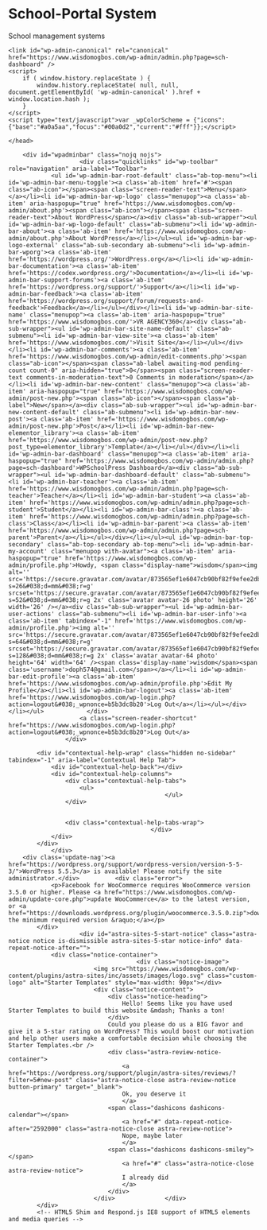 # School-Portal System
School management systems
<!DOCTYPE html>
<!--[if IE 8]>
<html xmlns="http://www.w3.org/1999/xhtml" class="ie8 wp-toolbar"
	lang="en-US"	>
<![endif]-->
<!--[if !(IE 8) ]><!-->
<html xmlns="http://www.w3.org/1999/xhtml" class="wp-toolbar"
	lang="en-US"	>
<!--<![endif]-->
<head>
<meta http-equiv="Content-Type" content="text/html; charset=UTF-8" />
	<title>WPSchoolPress &lsaquo; VR AGENCY360 &#8212; WordPress</title>
<script type="text/javascript">
addLoadEvent = function(func){if(typeof jQuery!="undefined")jQuery(document).ready(func);else if(typeof wpOnload!='function'){wpOnload=func;}else{var oldonload=wpOnload;wpOnload=function(){oldonload();func();}}};
var ajaxurl = '/wp-admin/admin-ajax.php',
	pagenow = 'wpschoolpress_page_sch-dashboard',
	typenow = '',
	adminpage = 'wpschoolpress_page_sch-dashboard',
	thousandsSeparator = ',',
	decimalPoint = '.',
	isRtl = 0;
</script>
<meta name="viewport" content="width=device-width,initial-scale=1.0">
<style class="astra-menu-appearance-style">
					#menu-appearance a[href^="edit.php?post_type=astra-"]:before,
					#menu-appearance a[href^="themes.php?page=astra-"]:before,
					#menu-appearance a[href^="edit.php?post_type=astra_"]:before,
					#menu-appearance a[href^="edit-tags.php?taxonomy=bsf_custom_fonts"]:before,
					#menu-appearance a[href^="themes.php?page=custom-typekit-fonts"]:before,
					#menu-appearance a[href^="edit.php?post_type=bsf-sidebar"]:before {
					    content: "\21B3";
					    margin-right: 0.5em;
					    opacity: 0.5;
					}
				</style><link rel='dns-prefetch' href='//s.w.org' />
<style>
img.wp-smiley,
img.emoji {
	display: inline !important;
	border: none !important;
	box-shadow: none !important;
	height: 1em !important;
	width: 1em !important;
	margin: 0 .07em !important;
	vertical-align: -0.1em !important;
	background: none !important;
	padding: 0 !important;
}
</style>
	<link rel='stylesheet' href='https://www.wisdomogbos.com/wp-admin/load-styles.php?c=0&amp;dir=ltr&amp;load%5Bchunk_0%5D=dashicons,admin-bar,common,forms,admin-menu,dashboard,list-tables,edit,revisions,media,themes,about,nav-menus,wp-pointer,widgets&amp;load%5Bchunk_1%5D=,site-icon,l10n,buttons,wp-auth-check&amp;ver=5.4.1' media='all' />
<!--[if lte IE 7]>
<link rel='stylesheet' id='ie-css'  href='https://www.wisdomogbos.com/wp-admin/css/ie.min.css?ver=5.4.1' media='all' />
<![endif]-->
<link rel='stylesheet' id='wpsp_wp_admin_font_awesome-css'  href='https://www.wisdomogbos.com/wp-content/plugins/wpschoolpress/css/font-awesome.min.css?ver=1.0.0' media='all' />
<link rel='stylesheet' id='wpsp_wp_admin_ionicons-css'  href='https://www.wisdomogbos.com/wp-content/plugins/wpschoolpress/css/ionicons.min.css?ver=1.0.0' media='all' />
<link rel='stylesheet' id='wpsp_wp_admin_wpsp-grid-css'  href='https://www.wisdomogbos.com/wp-content/plugins/wpschoolpress/css/wpsp-grid.css?ver=1.0.0' media='all' />
<link rel='stylesheet' id='wpsp_wp_admin_dataTablesresp-css'  href='https://www.wisdomogbos.com/wp-content/plugins/wpschoolpress/css/datepicker.min.css?ver=1.0.0' media='all' />
<link rel='stylesheet' id='wpsp_wp_admin_dataTablesbootresp2-css'  href='https://www.wisdomogbos.com/wp-content/plugins/wpschoolpress/plugins/datatables/responsive.bootstrap.min.css?ver=1.0.0' media='all' />
<link rel='stylesheet' id='wpsp_wp_admin_fullcalendar-css'  href='https://www.wisdomogbos.com/wp-content/plugins/wpschoolpress/plugins/fullcalendar/fullcalendar.min.css?ver=1.0.0' media='all' />
<link rel='stylesheet' id='wpsp_wp_admin_wpsp-icons-css'  href='https://www.wisdomogbos.com/wp-content/plugins/wpschoolpress/css/wpsp-icons.css?ver=1.0.0' media='all' />
<link rel='stylesheet' id='wpsp_wp_admin_wpsp-widget-css'  href='https://www.wisdomogbos.com/wp-content/plugins/wpschoolpress/css/wpsp-widget.css?ver=1.0.0' media='all' />
<link rel='stylesheet' id='wpsp_wp_admin_wpsp-style-css'  href='https://www.wisdomogbos.com/wp-content/plugins/wpschoolpress/css/wpsp-style.css?ver=1.0.0' media='all' />
<link rel='stylesheet' id='wpsp_wp_admin_wpsp-style-resposive-css'  href='https://www.wisdomogbos.com/wp-content/plugins/wpschoolpress/css/wpsp-resposive.css?ver=1.0.0' media='all' />
<link rel='stylesheet' id='wpsp_wp_admin_wpsp-style-select-css'  href='https://www.wisdomogbos.com/wp-content/plugins/wpschoolpress/css/bootstrap-select.min.css?ver=1.0.0' media='all' />
<link rel='stylesheet' id='wpsp_wp_admin_wpsp-style-multiselect-css'  href='https://www.wisdomogbos.com/wp-content/plugins/wpschoolpress/css/bootstrap-multiselect.css?ver=1.0.0' media='all' />
<link rel='stylesheet' id='elementor-icons-css'  href='https://www.wisdomogbos.com/wp-content/plugins/elementor/assets/lib/eicons/css/elementor-icons.min.css?ver=5.9.1' media='all' />
<link rel='stylesheet' id='elementor-common-css'  href='https://www.wisdomogbos.com/wp-content/plugins/elementor/assets/css/common.min.css?ver=3.0.11' media='all' />
<link rel='stylesheet' id='elementor-admin-css'  href='https://www.wisdomogbos.com/wp-content/plugins/elementor/assets/css/admin.min.css?ver=3.0.11' media='all' />
<link rel='stylesheet' id='thickbox-css'  href='https://www.wisdomogbos.com/wp-includes/js/thickbox/thickbox.css?ver=5.4.1' media='all' />
<link rel='stylesheet' id='elementskit-admin-global-css'  href='https://www.wisdomogbos.com/wp-content/plugins/elementskit-lite/libs/framework/assets/css/admin-global.css?ver=5.4.1' media='all' />
<link rel='stylesheet' id='astra-sites-install-theme-css'  href='https://www.wisdomogbos.com/wp-content/plugins/astra-sites/inc/assets/css/install-theme.css?ver=2.3.7' media='all' />
		<script>
			window._wpemojiSettings = {"baseUrl":"https:\/\/s.w.org\/images\/core\/emoji\/12.0.0-1\/72x72\/","ext":".png","svgUrl":"https:\/\/s.w.org\/images\/core\/emoji\/12.0.0-1\/svg\/","svgExt":".svg","source":{"concatemoji":"https:\/\/www.wisdomogbos.com\/wp-includes\/js\/wp-emoji-release.min.js?ver=5.4.1"}};
			/*! This file is auto-generated */
			!function(e,a,t){var r,n,o,i,p=a.createElement("canvas"),s=p.getContext&&p.getContext("2d");function c(e,t){var a=String.fromCharCode;s.clearRect(0,0,p.width,p.height),s.fillText(a.apply(this,e),0,0);var r=p.toDataURL();return s.clearRect(0,0,p.width,p.height),s.fillText(a.apply(this,t),0,0),r===p.toDataURL()}function l(e){if(!s||!s.fillText)return!1;switch(s.textBaseline="top",s.font="600 32px Arial",e){case"flag":return!c([127987,65039,8205,9895,65039],[127987,65039,8203,9895,65039])&&(!c([55356,56826,55356,56819],[55356,56826,8203,55356,56819])&&!c([55356,57332,56128,56423,56128,56418,56128,56421,56128,56430,56128,56423,56128,56447],[55356,57332,8203,56128,56423,8203,56128,56418,8203,56128,56421,8203,56128,56430,8203,56128,56423,8203,56128,56447]));case"emoji":return!c([55357,56424,55356,57342,8205,55358,56605,8205,55357,56424,55356,57340],[55357,56424,55356,57342,8203,55358,56605,8203,55357,56424,55356,57340])}return!1}function d(e){var t=a.createElement("script");t.src=e,t.defer=t.type="text/javascript",a.getElementsByTagName("head")[0].appendChild(t)}for(i=Array("flag","emoji"),t.supports={everything:!0,everythingExceptFlag:!0},o=0;o<i.length;o++)t.supports[i[o]]=l(i[o]),t.supports.everything=t.supports.everything&&t.supports[i[o]],"flag"!==i[o]&&(t.supports.everythingExceptFlag=t.supports.everythingExceptFlag&&t.supports[i[o]]);t.supports.everythingExceptFlag=t.supports.everythingExceptFlag&&!t.supports.flag,t.DOMReady=!1,t.readyCallback=function(){t.DOMReady=!0},t.supports.everything||(n=function(){t.readyCallback()},a.addEventListener?(a.addEventListener("DOMContentLoaded",n,!1),e.addEventListener("load",n,!1)):(e.attachEvent("onload",n),a.attachEvent("onreadystatechange",function(){"complete"===a.readyState&&t.readyCallback()})),(r=t.source||{}).concatemoji?d(r.concatemoji):r.wpemoji&&r.twemoji&&(d(r.twemoji),d(r.wpemoji)))}(window,document,window._wpemojiSettings);
		</script>
		<script type='text/javascript'>

		var elementskit = {
            resturl: 'https://www.wisdomogbos.com/wp-json/elementskit/v1/',
        }

		
</script><script>
var dimissibleNotice = {"action":"kkwc_dismissnotice","nonce":"b7b33377a2","confirmMessage":"This will dismiss the message permanently. Are you sure?"};
</script>

<script>
/* <![CDATA[ */
var userSettings = {"url":"\/","uid":"32","time":"1605320371","secure":"1"};/* ]]> */
</script>
<script src='https://www.wisdomogbos.com/wp-admin/load-scripts.php?c=0&amp;load%5Bchunk_0%5D=jquery-core,jquery-migrate,utils&amp;ver=5.4.1'></script>
<script src='https://www.wisdomogbos.com/wp-content/plugins/kliken-marketing-for-google/assets/admin-script.js?ver=5.4.1'></script>
	<link id="wp-admin-canonical" rel="canonical" href="https://www.wisdomogbos.com/wp-admin/admin.php?page=sch-dashboard" />
	<script>
		if ( window.history.replaceState ) {
			window.history.replaceState( null, null, document.getElementById( 'wp-admin-canonical' ).href + window.location.hash );
		}
	</script>
	<script type="text/javascript">var _wpColorScheme = {"icons":{"base":"#a0a5aa","focus":"#00a0d2","current":"#fff"}};</script>
<style media="print">#wpadminbar { display:none; }</style>
	</head>
<body class="wp-admin wp-core-ui no-js ast-separate-container ast-two-container ast-no-sidebar wpschoolpress_page_sch-dashboard auto-fold admin-bar branch-5-4 version-5-4-1 admin-color-fresh locale-en-us no-customize-support no-svg">
<script type="text/javascript">
	document.body.className = document.body.className.replace('no-js','js');
</script>


<div id="wpwrap">

<div id="adminmenumain" role="navigation" aria-label="Main menu">
<a href="#wpbody-content" class="screen-reader-shortcut">Skip to main content</a>
<a href="#wp-toolbar" class="screen-reader-shortcut">Skip to toolbar</a>
<div id="adminmenuback"></div>
<div id="adminmenuwrap">
<ul id="adminmenu">


	<li class="wp-first-item wp-not-current-submenu menu-top menu-top-first menu-icon-dashboard menu-top-first menu-top-last" id="menu-dashboard">
	<a href='index.php' class="wp-first-item wp-not-current-submenu menu-top menu-top-first menu-icon-dashboard menu-top-first menu-top-last" ><div class="wp-menu-arrow"><div></div></div><div class='wp-menu-image dashicons-before dashicons-dashboard'><br /></div><div class='wp-menu-name'>Dashboard</div></a></li>
	<li class="wp-not-current-submenu wp-menu-separator" aria-hidden="true"><div class="separator"></div></li>
	<li class="wp-has-submenu wp-not-current-submenu menu-top menu-icon-post open-if-no-js menu-top-first" id="menu-posts">
	<a href='edit.php' class="wp-has-submenu wp-not-current-submenu menu-top menu-icon-post open-if-no-js menu-top-first" aria-haspopup="true"><div class="wp-menu-arrow"><div></div></div><div class='wp-menu-image dashicons-before dashicons-admin-post'><br /></div><div class='wp-menu-name'>Posts</div></a>
	<ul class='wp-submenu wp-submenu-wrap'><li class='wp-submenu-head' aria-hidden='true'>Posts</li><li class="wp-first-item"><a href='edit.php' class="wp-first-item">All Posts</a></li><li><a href='post-new.php'>Add New</a></li></ul></li>
	<li class="wp-not-current-submenu menu-top menu-icon-comments" id="menu-comments">
	<a href='edit-comments.php' class="wp-not-current-submenu menu-top menu-icon-comments" ><div class="wp-menu-arrow"><div></div></div><div class='wp-menu-image dashicons-before dashicons-admin-comments'><br /></div><div class='wp-menu-name'>Comments <span class="awaiting-mod count-0"><span class="pending-count" aria-hidden="true">0</span><span class="comments-in-moderation-text screen-reader-text">0 Comments in moderation</span></span></div></a></li>
	<li class="wp-has-submenu wp-not-current-submenu menu-top menu-icon-elementor_library menu-top-last" id="menu-posts-elementor_library">
	<a href='edit.php?post_type=elementor_library&tabs_group=library' class="wp-has-submenu wp-not-current-submenu menu-top menu-icon-elementor_library menu-top-last" aria-haspopup="true"><div class="wp-menu-arrow"><div></div></div><div class='wp-menu-image dashicons-before dashicons-admin-page'><br /></div><div class='wp-menu-name'>Templates</div></a>
	<ul class='wp-submenu wp-submenu-wrap'><li class='wp-submenu-head' aria-hidden='true'>Templates</li><li class="wp-first-item"><a href='edit.php?post_type=elementor_library&tabs_group=library' class="wp-first-item">Saved Templates</a></li><li><a href='https://www.wisdomogbos.com/wp-admin/edit.php?post_type=elementor_library#add_new'>Add New</a></li></ul></li>
	<li class="wp-not-current-submenu wp-menu-separator" aria-hidden="true"><div class="separator"></div></li>
	<li class="wp-not-current-submenu menu-top menu-icon-users menu-top-first" id="menu-users">
	<a href='profile.php' class="wp-not-current-submenu menu-top menu-icon-users menu-top-first" ><div class="wp-menu-arrow"><div></div></div><div class='wp-menu-image dashicons-before dashicons-admin-users'><br /></div><div class='wp-menu-name'>Profile</div></a></li>
	<li class="wp-not-current-submenu menu-top menu-icon-tools menu-top-last" id="menu-tools">
	<a href='tools.php' class="wp-not-current-submenu menu-top menu-icon-tools menu-top-last" ><div class="wp-menu-arrow"><div></div></div><div class='wp-menu-image dashicons-before dashicons-admin-tools'><br /></div><div class='wp-menu-name'>Tools</div></a></li>
	<li class="wp-not-current-submenu wp-menu-separator" aria-hidden="true"><div class="separator"></div></li>
	<li class="wp-has-submenu wp-has-current-submenu wp-menu-open menu-top toplevel_page_WPSchoolPress menu-top-first menu-top-last" id="toplevel_page_WPSchoolPress"><a href='admin.php?page=sch-dashboard' class="wp-has-submenu wp-has-current-submenu wp-menu-open menu-top toplevel_page_WPSchoolPress menu-top-first menu-top-last" ><div class="wp-menu-arrow"><div></div></div><div class='wp-menu-image dashicons-before'><img src="https://www.wisdomogbos.com/wp-content/plugins/wpschoolpress/img/favicon.png" alt="" /></div><div class='wp-menu-name'>WPSchoolPress</div></a>
	<ul class='wp-submenu wp-submenu-wrap'><li class='wp-submenu-head' aria-hidden='true'>WPSchoolPress</li><li class="wp-first-item current"><a href='admin.php?page=sch-dashboard' class="wp-first-item current" aria-current="page"><i class="dashicons dashicons-dashboard icon"></i>&nbsp; Dashboard</a></li><li><a href='admin.php?page=sch-messages'><i class="fa fa-inbox"></i>&nbsp; Messages</a></li><li><a href='admin.php?page=sch-student'><i class="dashicons dashicons-id icon"></i>&nbsp; Students</a></li><li><a href='admin.php?page=sch-teacher'><i class="dashicons dashicons-groups icon"></i>&nbsp; Teachers</a></li><li><a href='admin.php?page=sch-parent'><i class="dashicons dashicons-businessman icon"></i>&nbsp; Parents</a></li><li><a href='admin.php?page=sch-class'><i class="dashicons dashicons-welcome-widgets-menus icon"></i>&nbsp; Classes</a></li><li><a href='admin.php?page=sch-attendance'><i class="dashicons dashicons-clipboard icon"></i>&nbsp; Attendance</a></li><li><a href='admin.php?page=sch-subject'><i class="fa fa-book"></i>&nbsp; Subjects</a></li><li><a href='admin.php?page=sch-exams'><i class="fa fa-edit"></i>&nbsp; Exams</a></li><li><a href='admin.php?page=sch-marks'><i class="fa fa-check-square-o"></i>&nbsp; Marks</a></li><li><a href='admin.php?page=sch-events'><i class="dashicons dashicons-calendar-alt"></i>&nbsp; Events</a></li><li><a href='admin.php?page=sch-timetable'><i class="fa fa-clock-o"></i>&nbsp; Time Table</a></li><li><a href='admin.php?page=sch-importhistory'><i class="fa fa-upload"></i>&nbsp; Import History</a></li><li><a href='admin.php?page=sch-transport'><i class="fa fa-road"></i>&nbsp; Transport</a></li><li><a href='admin.php?page=sch-settings&#038;sc=subField'><i class="fa fa-check-square-o"></i>&nbsp; Subject Mark Fields</a></li><li><a href='admin.php?page=sch-settings&#038;sc=WrkHours'><i class="fa fa-clock-o"></i>&nbsp; Working Hours</a></li><li><a href='admin.php?page=sch-changepassword'><i class="fa fa-key fa-fw"></i>&nbsp; Change Password</a></li><li><a href='admin.php?page=sch-leavecalendar'><i class="fa fa-strikethrough"></i>&nbsp; Leave Calendar</a></li><li><a href='admin.php?page=sch-editprofile'><i class="fa fa-key fa-fw"></i>&nbsp; Edit Profile</a></li><li><a href='admin.php?page=sch-history'><i class="fa fa-key fa-fw"></i>&nbsp; History</a></li></ul></li>
	<li class="wp-not-current-submenu wp-menu-separator elementor" aria-hidden="true"><div class="separator"></div></li><li id="collapse-menu" class="hide-if-no-js"><button type="button" id="collapse-button" aria-label="Collapse Main menu" aria-expanded="true"><span class="collapse-button-icon" aria-hidden="true"></span><span class="collapse-button-label">Collapse menu</span></button></li></ul>
</div>
</div>
<div id="wpcontent">

		<div id="wpadminbar" class="nojq nojs">
						<div class="quicklinks" id="wp-toolbar" role="navigation" aria-label="Toolbar">
				<ul id='wp-admin-bar-root-default' class="ab-top-menu"><li id='wp-admin-bar-menu-toggle'><a class='ab-item' href='#'><span class="ab-icon"></span><span class="screen-reader-text">Menu</span></a></li><li id='wp-admin-bar-wp-logo' class="menupop"><a class='ab-item' aria-haspopup="true" href='https://www.wisdomogbos.com/wp-admin/about.php'><span class="ab-icon"></span><span class="screen-reader-text">About WordPress</span></a><div class="ab-sub-wrapper"><ul id='wp-admin-bar-wp-logo-default' class="ab-submenu"><li id='wp-admin-bar-about'><a class='ab-item' href='https://www.wisdomogbos.com/wp-admin/about.php'>About WordPress</a></li></ul><ul id='wp-admin-bar-wp-logo-external' class="ab-sub-secondary ab-submenu"><li id='wp-admin-bar-wporg'><a class='ab-item' href='https://wordpress.org/'>WordPress.org</a></li><li id='wp-admin-bar-documentation'><a class='ab-item' href='https://codex.wordpress.org/'>Documentation</a></li><li id='wp-admin-bar-support-forums'><a class='ab-item' href='https://wordpress.org/support/'>Support</a></li><li id='wp-admin-bar-feedback'><a class='ab-item' href='https://wordpress.org/support/forum/requests-and-feedback'>Feedback</a></li></ul></div></li><li id='wp-admin-bar-site-name' class="menupop"><a class='ab-item' aria-haspopup="true" href='https://www.wisdomogbos.com/'>VR AGENCY360</a><div class="ab-sub-wrapper"><ul id='wp-admin-bar-site-name-default' class="ab-submenu"><li id='wp-admin-bar-view-site'><a class='ab-item' href='https://www.wisdomogbos.com/'>Visit Site</a></li></ul></div></li><li id='wp-admin-bar-comments'><a class='ab-item' href='https://www.wisdomogbos.com/wp-admin/edit-comments.php'><span class="ab-icon"></span><span class="ab-label awaiting-mod pending-count count-0" aria-hidden="true">0</span><span class="screen-reader-text comments-in-moderation-text">0 Comments in moderation</span></a></li><li id='wp-admin-bar-new-content' class="menupop"><a class='ab-item' aria-haspopup="true" href='https://www.wisdomogbos.com/wp-admin/post-new.php'><span class="ab-icon"></span><span class="ab-label">New</span></a><div class="ab-sub-wrapper"><ul id='wp-admin-bar-new-content-default' class="ab-submenu"><li id='wp-admin-bar-new-post'><a class='ab-item' href='https://www.wisdomogbos.com/wp-admin/post-new.php'>Post</a></li><li id='wp-admin-bar-new-elementor_library'><a class='ab-item' href='https://www.wisdomogbos.com/wp-admin/post-new.php?post_type=elementor_library'>Template</a></li></ul></div></li><li id='wp-admin-bar-dashboard' class="menupop"><a class='ab-item' aria-haspopup="true" href='https://www.wisdomogbos.com/wp-admin/admin.php?page=sch-dashboard'>WPSchoolPress Dashboard</a><div class="ab-sub-wrapper"><ul id='wp-admin-bar-dashboard-default' class="ab-submenu"><li id='wp-admin-bar-teacher'><a class='ab-item' href='https://www.wisdomogbos.com/wp-admin/admin.php?page=sch-teacher'>Teacher</a></li><li id='wp-admin-bar-student'><a class='ab-item' href='https://www.wisdomogbos.com/wp-admin/admin.php?page=sch-student'>Student</a></li><li id='wp-admin-bar-class'><a class='ab-item' href='https://www.wisdomogbos.com/wp-admin/admin.php?page=sch-class'>Class</a></li><li id='wp-admin-bar-parent'><a class='ab-item' href='https://www.wisdomogbos.com/wp-admin/admin.php?page=sch-parent'>Parent</a></li></ul></div></li></ul><ul id='wp-admin-bar-top-secondary' class="ab-top-secondary ab-top-menu"><li id='wp-admin-bar-my-account' class="menupop with-avatar"><a class='ab-item' aria-haspopup="true" href='https://www.wisdomogbos.com/wp-admin/profile.php'>Howdy, <span class="display-name">wisdom</span><img alt='' src='https://secure.gravatar.com/avatar/873565ef1e6047cb90bf82f9efee2dbd?s=26&#038;d=mm&#038;r=g' srcset='https://secure.gravatar.com/avatar/873565ef1e6047cb90bf82f9efee2dbd?s=52&#038;d=mm&#038;r=g 2x' class='avatar avatar-26 photo' height='26' width='26' /></a><div class="ab-sub-wrapper"><ul id='wp-admin-bar-user-actions' class="ab-submenu"><li id='wp-admin-bar-user-info'><a class='ab-item' tabindex="-1" href='https://www.wisdomogbos.com/wp-admin/profile.php'><img alt='' src='https://secure.gravatar.com/avatar/873565ef1e6047cb90bf82f9efee2dbd?s=64&#038;d=mm&#038;r=g' srcset='https://secure.gravatar.com/avatar/873565ef1e6047cb90bf82f9efee2dbd?s=128&#038;d=mm&#038;r=g 2x' class='avatar avatar-64 photo' height='64' width='64' /><span class='display-name'>wisdom</span><span class='username'>doph574@gmail.com</span></a></li><li id='wp-admin-bar-edit-profile'><a class='ab-item' href='https://www.wisdomogbos.com/wp-admin/profile.php'>Edit My Profile</a></li><li id='wp-admin-bar-logout'><a class='ab-item' href='https://www.wisdomogbos.com/wp-login.php?action=logout&#038;_wpnonce=b5b3dc8b20'>Log Out</a></li></ul></div></li></ul>			</div>
						<a class="screen-reader-shortcut" href="https://www.wisdomogbos.com/wp-login.php?action=logout&#038;_wpnonce=b5b3dc8b20">Log Out</a>
					</div>

		
<div id="wpbody" role="main">

<div id="wpbody-content">
		<div id="screen-meta" class="metabox-prefs">

			<div id="contextual-help-wrap" class="hidden no-sidebar" tabindex="-1" aria-label="Contextual Help Tab">
				<div id="contextual-help-back"></div>
				<div id="contextual-help-columns">
					<div class="contextual-help-tabs">
						<ul>
												</ul>
					</div>

					
					<div class="contextual-help-tabs-wrap">
											</div>
				</div>
			</div>
				</div>
		<div class='update-nag'><a href="https://wordpress.org/support/wordpress-version/version-5-5-3/">WordPress 5.5.3</a> is available! Please notify the site administrator.</div>			<div class="error">
				<p>Facebook for WooCommerce requires WooCommerce version 3.5.0 or higher. Please <a href="https://www.wisdomogbos.com/wp-admin/update-core.php">update WooCommerce</a> to the latest version, or <a href="https://downloads.wordpress.org/plugin/woocommerce.3.5.0.zip">download the minimum required version &raquo;</a></p>
			</div>
						<div id="astra-sites-5-start-notice" class="astra-notice notice is-dismissible astra-sites-5-star notice-info" data-repeat-notice-after="">
				<div class="notice-container">
										<div class="notice-image">
							<img src="https://www.wisdomogbos.com/wp-content/plugins/astra-sites/inc/assets/images/logo.svg" class="custom-logo" alt="Starter Templates" style="max-width: 90px"></div>
							<div class="notice-content">
								<div class="notice-heading">
									Hello! Seems like you have used Starter Templates to build this website &mdash; Thanks a ton!
								</div>
								Could you please do us a BIG favor and give it a 5-star rating on WordPress? This would boost our motivation and help other users make a comfortable decision while choosing the Starter Templates.<br />
								<div class="astra-review-notice-container">
									<a href="https://wordpress.org/support/plugin/astra-sites/reviews/?filter=5#new-post" class="astra-notice-close astra-review-notice button-primary" target="_blank">
									Ok, you deserve it
									</a>
								<span class="dashicons dashicons-calendar"></span>
									<a href="#" data-repeat-notice-after="2592000" class="astra-notice-close astra-review-notice">
									Nope, maybe later
									</a>
								<span class="dashicons dashicons-smiley"></span>
									<a href="#" class="astra-notice-close astra-review-notice">
									I already did
									</a>
								</div>
							</div>				</div>
			</div>
			<!-- HTML5 Shim and Respond.js IE8 support of HTML5 elements and media queries -->
  <!-- WARNING: Respond.js doesn't work if you view the page via file:// -->
  <!--[if lt IE 9]>
  <script src='https://oss.maxcdn.com/html5shiv/3.7.2/html5shiv.min.js'></script>
  <script src='https://oss.maxcdn.com/respond/1.4.2/respond.min.js'></script>
  <![endif]--></head><style>
    .update-nag {display:none !important;}
    #wpadminbar{display:none !important;}
    #adminmenumain{display:none !important;}
    #wpcontent, #wpfooter{margin-left: 0;}
    #wpcontent{padding-left:0px;}
    #wpfooter{position: relative !important;}
    </style>  <div class="wpsp-body ">
        <div class="wpsp-preLoading">
      <div class="wpsp-bookshelf_wrapper">
        <ul class="wpsp-books_list">
          <li class="wpsp-book_item wpsp-first"></li>
          <li class="wpsp-book_item wpsp-second"></li>
          <li class="wpsp-book_item wpsp-third"></li>
          <li class="wpsp-book_item wpsp-fourth"></li>
          <li class="wpsp-book_item wpsp-fifth"></li>
          <li class="wpsp-book_item wpsp-sixth"></li>
        </ul>
        <div class="wpsp-shelf"></div>
      </div>
    </div>
    <header class='wpsp-header'>
      <a href='' class='wpsp-logo'>
        <span class='wpsp-logo-mini'>
          <img src="https://www.wisdomogbos.com/wp-content/plugins/wpschoolpress/img/wpschoolpresslogo.jpg" class="img wpsp-school-logo" width="45px" height="40px">
        </span>
        <span class='wpsp-schoolname'>WPSchoolPress</span>
      </a>
      <div class="wpsp-head">
      <div class="wpsp-menuIcon"><span></span></div>
      <h3 class="wpsp-customeMsg">“Live as if you were to die tomorrow. Learn as if you were to live forever.”</h3>

      <div class="wpsp-righthead">
        <div class="wpsp-head-action"></div>
        <div class="wpsp-userMain wpsp-dropdownmain ">
          <div class="wpsp-profile-pic wpsp-dropdown-toggle">
            <img src='https://www.wisdomogbos.com/wp-content/uploads/2020/10/118766756_778320709651360_6157546186379288756_o.jpg' class='wpsp-userPic' alt='User Image' />
            <span class="wpsp-username">wisdom  ogbonna</span>
          </div>
          <div class="wpsp-dropdown">
            <ul>
                            <li class='wpsp-back-wp-editprofile'><a href='https://www.wisdomogbos.com/wp-admin/admin.php?page=sch-editprofile'>Edit Profile</a></li><li class='wpsp-back-wp-changepassword'><a href='https://www.wisdomogbos.com/wp-admin/admin.php?page=sch-changepassword'>Change Password</a></li>              <li><a href='https://www.wisdomogbos.com/wp-login.php?action=logout&amp;_wpnonce=b5b3dc8b20'>Sign out</a></li>
                          </ul>
          </div>
        </div>
      </div>
    </div>
  </header>
<!-- Left side column. contains the logo and sidebar -->
          <div class='wpsp-overlay'></div>
            <aside class='wpsp-sidebar ifnotadmin'>
          <div class='sidebarScroll'>
            <ul class='wpsp-navigation'>
                <li class='active'>
                 <a href='https://www.wisdomogbos.com/wp-admin/admin.php?page=sch-dashboard'>
                    <i class='dashicons dashicons-dashboard icon'></i>
                    <span>Dashboard</span>
                  </a>
                </li>
            <li class=''>
                  <a href='https://www.wisdomogbos.com/wp-admin/admin.php?page=sch-parent'>
                    <i class='dashicons dashicons-groups icon'></i>

                    <span>Parents</span>
                  </a>
                </li>
             <li class='has-submenu '>
                <a href='https://www.wisdomogbos.com/wp-admin/admin.php?page=sch-class'>
                  <i class='dashicons dashicons-welcome-widgets-menus icon'></i><span>Enrolled Classes</span>
                </a><ul class='sub-menu has-submenu  '><li class='has-submenu'><a href='https://www.wisdomogbos.com/wp-admin/admin.php?page=sch-class'>
                  <i class='dashicons dashicons-welcome-widgets-menus icon'></i><span>JSS1</span>
                </a>
                <ul class='sub-menu'>
                <li class=''>
                  <a href='https://www.wisdomogbos.com/wp-admin/admin.php?page=sch-timetable&cid=NA=='>
                    <span>Time Table</span>
                  </a>
                </li>
                <li class=''>
                  <a href='https://www.wisdomogbos.com/wp-admin/admin.php?page=sch-teacher&cid=NA=='>
                    <span>Teachers</span>
                  </a>
                </li>
                <li class=''>
                  <a href='https://www.wisdomogbos.com/wp-admin/admin.php?page=sch-student&cid=NA=='>
                    <span>Students</span>
                  </a>
                </li>
                <li class=''>
                  <a href='https://www.wisdomogbos.com/wp-admin/admin.php?page=sch-subject&cid=NA=='>
                    <span>Subjects</span>
                  </a>
                </li>
                <li class=''>
                  <a href='https://www.wisdomogbos.com/wp-admin/admin.php?page=sch-exams&cid=NA=='>
                    <span>Exams</span>
                  </a>
                </li>
                <li class=''>
                  <a href='https://www.wisdomogbos.com/wp-admin/admin.php?page=sch-marks&cid=NA=='>
                    <span>Marks</span>
                  </a>
                </li>
                <li class=''>
                  <a href='https://www.wisdomogbos.com/wp-admin/admin.php?page=sch-attendance&cid=NA=='>
                    <span>Attendance</span>
                  </a>
                </li>
                <li class=''>
                  <a href='https://www.wisdomogbos.com/wp-admin/admin.php?page=sch-leavecalendar&cid=NA=='>
                 <span>Leave Calender</span></a>
                </li>
              </ul>
          </li></li></ul><li class=''>
                  <a href='https://www.wisdomogbos.com/wp-admin/admin.php?page=sch-events'>
                    <i class='dashicons dashicons-calendar-alt icon'></i><span>Events</span>
                  </a>
                </li>

            <li class=''>
            <a href='https://www.wisdomogbos.com/wp-admin/admin.php?page=sch-transport'>
              <i class='icon wpsp-school-bus'></i><span>Transport</span>
            </a>
           </li></ul>
            </div>
          </aside><!-- Content Wrapper. Contains page content -->
      <div class='wpsp-wrapper'>
        <!-- Main content -->
        <section class='wpsp-container'>
      <div class='wpsp-pageHead'>
        <h1 class='wpsp-pagetitle'>Dashboard</h1>
        <div class='wpsp-right'>
          <ol class='wpsp-breadcrumb'> <div class='dashboard'></div><li><a href='https://www.wisdomogbos.com/wp-admin/admin.php?page=sch-dashboard'>Home</a></li><li><a href='https://www.wisdomogbos.com/wp-admin/admin.php?page=sch-dashboard'>Dashboard</a></li></ol></div>
      </div>
			<div class="wpsp-row">
		<div class="wpsp-col-sm-3 wpsp-col-xs-6">
		<a class="wpsp-colorBox"  >
			<span class="wpsp-colorBox-title">Students</span>
			<h4 class="wpsp-colorBox-head">1<sup>+</sup></h4>
		</a>
	</div>
	<div class="wpsp-col-sm-3 wpsp-col-xs-6">
		<a class="wpsp-colorBox wpsp-orangebox wpsp-teacherInfo" >
			<span class="wpsp-colorBox-title">Teachers</span>
			<h4 class="wpsp-colorBox-head">2<sup>+</sup></h4>
		</a>
	</div>
	<div class="wpsp-col-sm-3 wpsp-col-xs-6">
		<a class="wpsp-colorBox wpsp-yellowbox wpsp-parentsInfo">
			<span class="wpsp-colorBox-title">Parents</span>
			<h4 class="wpsp-colorBox-head">1<sup>+</sup></h4>
		</a>
	</div>

	<div class="wpsp-col-sm-3 wpsp-col-xs-6">
		<a class="wpsp-colorBox wpsp-greenbox wpsp-classInfo" >
			<span class="wpsp-colorBox-title">Classes</span>
			<h4 class="wpsp-colorBox-head">1<sup>+</sup></h4>
		</a>
	</div>

	</div>
	<!-- Info boxes -->

		<div class="wpsp-row">
				<!-- Left col -->
		<div class="wpsp-col-lg-8  wpsp-col-xs-12">
			<div class="wpsp-card">
				<div class="wpsp-card-head">
					<div class="wpsp-left">
						<h3 class="wpsp-card-title">Activities Calender</h3>
					</div>
					<ul class="wpsp-cards-indicators wpsp-right">
						<li><span class="wpsp-indic wpsp-blue-indic"></span> Events</li>
						<li><span class="wpsp-indic wpsp-red-indic"></span> Exams</li>
						<li><span class="wpsp-indic wpsp-green-indic"></span> Holidays</li>
					</ul>
				</div>

				<div class="wpsp-card-body">
					<div id="multiple-events"></div>
				</div>
			</div>
		</div>
		<div class="wpsp-col-lg-4  wpsp-col-xs-12">
			<div class="wpsp-card">
				<div class="wpsp-card-head">
					<h3 class="wpsp-card-title">Exams</h3>
				</div>
				<div class="wpsp-card-body">

                      					<table class="wpsp-table">
						<thead>
							<tr>
								<th>Date</th>
								<th>Exam</th>
							</tr>
						</thead>
						<tbody>
															<tr>
									<td>10/19/2020 TO 11/19/2020</td>
									<td>First Term Exam</td>
								</tr>
													</tbody>
					</table>
											</div>
					</div>
				</div>
		</div>
		<div id="eventContent" title="Event Details" style="display:none;">
			<div class="modal-content">
			<span class="close">&times;</span>
			<h4>Event Name :  <span id="viewEventTitle"></span></h4>
    	Start: <span id="eventStart"></span><br>
    	End: <span id="eventEnd"></span><br>


	</div>
</div>
	<footer class='wpsp-footer'>
        <p>Copyright &copy;2020 <a href='http://wpschoolpress.com' target='_blank'>WPSchoolPress</a>. All rights reserved. <span class='wpsp-right'>WPSchoolPress Version 2.1.2</span></p></footer>
    <!-- Control Sidebar -->
    </section><!-- /.wpsp-container -->
  </div><!-- /.wpsp-wrapper -->
</div><!-- ./wrapper --><script>
      jQuery(function($) {
        ajax_url ='https://www.wisdomogbos.com/wp-admin/admin-ajax.php';
        date_format='mm/dd/yy';
        $('.content-wrapper').on('click',function(){
          $('.control-sidebar').removeClass('control-sidebar-open');
        });
        $('body').addClass('wpschoolpress');
    $('html').removeClass('wp-toolbar');
      });
    </script><!-- Start Import Data Remove Popup -->


<div class="wpsp-popupMain wpsp-popVisible" id="ImportRemove" style="display:none;">


	<div class="wpsp-overlayer"></div> 


	<div class="wpsp-popBody wpsp-alert-body"> 


		<div class="wpsp-popInner">


			<a href="javascript:;" class="wpsp-closePopup"></a>


			<div class="wpsp-popup-cont wpsp-alertbox wpsp-alert-success">


				<div class="wpsp-alert-icon-box"> 


					<!-- <i class="icon wpsp-icon-tick-mark"></i> -->


					<i class="icon dashicons dashicons-yes"></i>


				</div>


				<div class="wpsp-alert-data">


					<input type="hidden" name="teacherid" id="teacherid">


					<h4>Success</h4>


					<p>Data Deleted Successfully.</p>


				</div>


				


			</div>


		</div>


	</div>


</div>


<!-- End Import data remove Popup -->

<!-- Start Data Success Popup -->


<div class="wpsp-popupMain wpsp-popVisible" id="SuccessModal" style="display:none;">


	<div class="wpsp-overlayer"></div> 


	<div class="wpsp-popBody wpsp-alert-body"> 


		<div class="wpsp-popInner">


			<a href="javascript:;" class="wpsp-closePopup"></a>


			<div class="wpsp-popup-cont wpsp-alertbox wpsp-alert-success">


				<div class="wpsp-alert-icon-box"> 


					<!-- <i class="icon wpsp-icon-tick-mark"></i> -->


					<i class="icon dashicons dashicons-yes"></i>


				</div>


				<div class="wpsp-alert-data">


					<input type="hidden" name="teacherid" id="teacherid">


					<h4>Success</h4>


					<p>Data Saved Successfully.</p>


				</div>


				


			</div>


		</div>


	</div>


</div>


<!-- End Data Save Popup -->


<!-- Start Data Saving Popup -->


<div class="wpsp-preLoading-onsubmit" id="SavingModal" style="display:none;">


   <div class="wpsp-loading_shape-onsubmit">


     <a href="javascript:;" class="wpsp-closeLoading"></a>


     <div class="wpsp-loader-onsubmit"></div>


     <p class="wpsp-saving-text">Saving data...</p>


   </div>


</div>


<!-- End Data Saving Popup -->


<!-- Start Data Warning Popup -->


<div class="wpsp-popupMain wpsp-popVisible" id="WarningModal" data-pop="WarningModal" style="display:none;">


  <div class="wpsp-overlayer"></div> 


  <div class="wpsp-popBody wpsp-alert-body"> 


	<div class="wpsp-popInner">


		<a href="javascript:;" class="wpsp-closePopup"></a>


		<div class="wpsp-popup-cont wpsp-alertbox wpsp-alert-warning">


			<div class="wpsp-alert-icon-box"> 


				<i class="icon wpsp-icon-question-mark"></i>


			</div>


			<div class="wpsp-alert-data">


				<h4>Warning</h4>


				<p class="wpsp-popup-return-data">Something went wrong!</p>


			</div>


			<div class="wpsp-alert-btn">


				<button type="submit" class="wpsp-btn wpsp-dark-btn wpsp-popup-cancel">Cancel</button>


			</div>


		</div>


	</div>


  </div>


</div> 


<!-- End Data Warning Popup -->


<!-- Start Data Delete Popup -->


<div class="wpsp-popupMain wpsp-popVisible" id="DeleteModal" data-pop="DeleteModal" style="display:none;">


  <div class="wpsp-overlayer"></div> 


  <div class="wpsp-popBody wpsp-alert-body"> 


	<div class="wpsp-popInner">


		<a href="javascript:;" class="wpsp-closePopup"></a>


		<div class="wpsp-popup-cont wpsp-alertbox wpsp-alert-danger">


			<div class="wpsp-alert-icon-box"> 


				<i class="icon wpsp-icon-question-mark"></i>


			</div>


			<div class="wpsp-alert-data">


				<h4>Confirmation Needed</h4>


				<p>Are you sure want to delete?</p>


			</div>


			<div class="wpsp-alert-btn">


				<input type="hidden" name="teacherid" id="teacherid">


				<a class="wpsp-btn wpsp-btn-danger ClassDeleteBt">Ok</a>


				<a href="javascript:;" class="wpsp-btn wpsp-dark-btn wpsp-popup-cancel">Cancel</a>


			</div>


		</div>


	</div>


  </div>


</div>


<!-- End Data Delete Popup --></div>
        <div id='overlay'>
        </div>
    </body>
    </html>
<div class="clear"></div></div><!-- wpbody-content -->
<div class="clear"></div></div><!-- wpbody -->
<div class="clear"></div></div><!-- wpcontent -->

<div id="wpfooter" role="contentinfo">
		<p id="footer-left" class="alignleft">
		<span id="footer-thankyou">Thank you for creating with <a href="https://wordpress.org/">WordPress</a>.</span>	</p>
	<p id="footer-upgrade" class="alignright">
		Version 5.4.1	</p>
	<div class="clear"></div>
</div>

<script type="text/template" id="tmpl-ast-image-skeleton">
	<div class="ast-image__skeleton-wrap">
		<div class="ast-image__skeleton-inner-wrap">
			<div class="ast-image__skeleton">
			</div>
			<div class="ast-image__preview-skeleton">
			</div>
		</div>
	</div>
	<div class="ast-image__loader-wrap">
		<div class="ast-image__loader-1"></div>
		<div class="ast-image__loader-2"></div>
		<div class="ast-image__loader-3"></div>
	</div>
</script>

<script type="text/template" id="tmpl-ast-image-list">

	<# var count = 0; #>
		<# for ( key in data ) { count++; #>
			<# var imported_class = _.includes( astraImages.saved_images, data[key]['id'].toString() ) ? 'imported' : ''; #>
			<div class="ast-image__list-wrap loading" data-id="{{data[key]['id']}}" data-url="{{data[key]['pageURL']}}">
				<div class="ast-image__list-inner-wrap {{imported_class}}">
					<div class="ast-image__list-img-wrap">
						<img src="{{data[key]['webformatURL']}}" alt="{{data[key]['tags']}}" />
						<div class="ast-image__list-img-overlay" data-img-info="{{JSON.stringify( data[key] )}}">
							<span>{{data[key]['tags']}}</span>
						</div>
					</div>
				</div>
			</div>
		<# } #>
		<# if ( 0 === count ) { #>
			<div class="astra-sites-no-sites">
				<h3>Sorry No Results Found.</h3>
			</div>
		<# } #>
</script>

<script type="text/template" id="tmpl-ast-image-filters">
	<div class="ast-image__filter-wrap">
		<ul class="ast-image__filter">
			<li class="ast-image__filter-safesearch">
				<label><input type="checkbox" checked value="1" />SafeSearch</label>
			</li>
			<li class="ast-image__filter-category">
				<select>
					<# for ( key in astraImages.pixabay_category ) { #>
					<option value="{{key}}">{{astraImages.pixabay_category[key]}}</option>
					<# } #>
				</select>
			</li>
			<li class="ast-image__filter-orientation">
				<select>
					<# for ( key in astraImages.pixabay_orientation ) { #>
					<option value="{{key}}">{{astraImages.pixabay_orientation[key]}}</option>
					<# } #>
				</select>
			</li>
			<li class="ast-image__filter-order">
				<select>
					<# for ( key in astraImages.pixabay_order ) { #>
					<option value="{{key}}">{{astraImages.pixabay_order[key]}}</option>
					<# } #>
				</select>
			</li>
		</ul>
	</div>
</script>

<script type="text/template" id="tmpl-ast-image-no-result">
	<div class="astra-sites-no-sites">
		<h3>Sorry No Results Found.</h3>
		<p class="description">
			Don&#039;t see a template you would like to import?&lt;br&gt;&lt;a target=&quot;_blank&quot; href=&quot;https://wpastra.com/sites-suggestions/?utm_source=demo-import-panel&#038;utm_campaign=astra-sites&#038;utm_medium=suggestions&quot;&gt;Make a Template Suggestion!&lt;/a&gt;		</p>
	</div>
</script>

<script type="text/template" id="tmpl-ast-image-single">
	<# var is_imported = _.includes( astraImages.saved_images, data.id.toString() ); #>
	<# var disable_class = ( is_imported ) ? 'disabled': ''; #>
	<# var image_type = data.largeImageURL.substring( data.largeImageURL.lastIndexOf( "." ) + 1 ); #>
	<div class="single-site-wrap">
		<div class="single-site">
			<div class="single-site-preview-wrap">
				<div class="single-site-preview">
					<img class="theme-screenshot" src="{{data.largeImageURL}}">
				</div>
			</div>
		</div>
	</div>
</script>

<script type="text/template" id="tmpl-ast-image-go-back">
	<span class="ast-image__go-back">
		<i class="ast-icon-chevron-left"></i>
		<span class="ast-image__go-back-text">Back to Images</span>
	</span>
</script>

<script type="text/template" id="tmpl-ast-image-save">
	<# var is_imported = _.includes( astraImages.saved_images, data.id.toString() ); #>
	<# var disable_class = ( is_imported ) ? 'disabled': ''; #>
	<div class="ast-image__save-wrap">
		<button type="button" class="ast-image__save button media-button button-primary button-large media-button-select {{disable_class}}" data-import-status={{is_imported}}>
			<# if ( is_imported ) { #>
				Already Saved			<# } else { #>
				Save &amp; Insert			<# } #>
		</button>
	</div>
</script>

<script type="text/template" id="tmpl-elementor-templates-modal__header">
	<div class="elementor-templates-modal__header__logo-area"></div>
	<div class="elementor-templates-modal__header__menu-area"></div>
	<div class="elementor-templates-modal__header__items-area">
		<# if ( closeType ) { #>
			<div class="elementor-templates-modal__header__close elementor-templates-modal__header__close--{{{ closeType }}} elementor-templates-modal__header__item">
				<# if ( 'skip' === closeType ) { #>
				<span>Skip</span>
				<# } #>
				<i class="eicon-close" aria-hidden="true" title="Close"></i>
				<span class="elementor-screen-only">Close</span>
			</div>
		<# } #>
		<div id="elementor-template-library-header-tools"></div>
	</div>
</script>

<script type="text/template" id="tmpl-elementor-templates-modal__header__logo">
	<span class="elementor-templates-modal__header__logo__icon-wrapper e-logo-wrapper">
		<i class="eicon-elementor"></i>
	</span>
	<span class="elementor-templates-modal__header__logo__title">{{{ title }}}</span>
</script>

			<script>
			jQuery(document).ready(function ($) {
				$( '.elementskit-notice.is-dismissible' ).on( 'click', '.notice-dismiss', function() {
					//console.log('test');
					_this 		= $( this ).parents( '.elementskit-active-notice' );
					var id 	= _this.attr( 'id' ) || '';
					var time 	= _this.attr( 'dismissible-time' ) || '';
					var meta 	= _this.attr( 'dismissible-meta' ) || '';
			
					$.ajax({
						url: ajaxurl,
						type: 'POST',
						data: {
							action 	: 'elementskit-notices',
							id 		: id,
							meta 	: meta,
							time 	: time,
						},
					});
			
				});
			
			});
			</script>
			<div id="wp-auth-check-wrap" class="hidden">
	<div id="wp-auth-check-bg"></div>
	<div id="wp-auth-check">
	<button type="button" class="wp-auth-check-close button-link"><span class="screen-reader-text">Close dialog</span></button>
			<div id="wp-auth-check-form" class="loading" data-src="https://www.wisdomogbos.com/wp-login.php?interim-login=1&#038;wp_lang=en_US"></div>
			<div class="wp-auth-fallback">
		<p><b class="wp-auth-fallback-expired" tabindex="0">Session expired</b></p>
		<p><a href="https://www.wisdomogbos.com/wp-login.php" target="_blank">Please log in again.</a>
		The login page will open in a new tab. After logging in you can close it and return to this page.</p>
	</div>
	</div>
	</div>
	<link rel='stylesheet' id='astra-sites-notices-css'  href='https://www.wisdomogbos.com/wp-content/plugins/astra-sites/assets/css/astra-notices.css?ver=2.3.7' media='all' />
<link rel='stylesheet' id='astra-notices-css'  href='https://www.wisdomogbos.com/wp-content/themes/astra/inc/assets/css/astra-notices.css?ver=2.4.5' media='all' />
<script>
var wf_licensing_wpr = {"prefix":"wpr","debug":"","nonce":"3164a0d189","licensing_endpoint":"https:\/\/dashboard.wpreset.com\/api\/v1\/","request_data":{"action":"validate_license","license_key":"","rand":3419,"version":"1.81","wp_version":"5.4.1","site_url":"https:\/\/www.wisdomogbos.com","site_title":"VR AGENCY360","meta":[]}};
</script>

<script>
/* <![CDATA[ */
var commonL10n = {"warnDelete":"You are about to permanently delete these items from your site.\nThis action cannot be undone.\n 'Cancel' to stop, 'OK' to delete.","dismiss":"Dismiss this notice.","collapseMenu":"Collapse Main menu","expandMenu":"Expand Main menu"};/* ]]> */
</script>
<script src='https://www.wisdomogbos.com/wp-admin/load-scripts.php?c=0&amp;load%5Bchunk_0%5D=hoverIntent,common,hoverintent-js,admin-bar,svg-painter&amp;ver=5.4.1'></script>
<script src='https://www.wisdomogbos.com/wp-content/plugins/wp-reset//js/wf-licensing.js?ver=1'></script>
<script src='https://www.wisdomogbos.com/wp-includes/js/dist/vendor/wp-polyfill.min.js?ver=7.4.4'></script>
<script>
( 'fetch' in window ) || document.write( '<script src="https://www.wisdomogbos.com/wp-includes/js/dist/vendor/wp-polyfill-fetch.min.js?ver=3.0.0"></scr' + 'ipt>' );( document.contains ) || document.write( '<script src="https://www.wisdomogbos.com/wp-includes/js/dist/vendor/wp-polyfill-node-contains.min.js?ver=3.42.0"></scr' + 'ipt>' );( window.DOMRect ) || document.write( '<script src="https://www.wisdomogbos.com/wp-includes/js/dist/vendor/wp-polyfill-dom-rect.min.js?ver=3.42.0"></scr' + 'ipt>' );( window.URL && window.URL.prototype && window.URLSearchParams ) || document.write( '<script src="https://www.wisdomogbos.com/wp-includes/js/dist/vendor/wp-polyfill-url.min.js?ver=3.6.4"></scr' + 'ipt>' );( window.FormData && window.FormData.prototype.keys ) || document.write( '<script src="https://www.wisdomogbos.com/wp-includes/js/dist/vendor/wp-polyfill-formdata.min.js?ver=3.0.12"></scr' + 'ipt>' );( Element.prototype.matches && Element.prototype.closest ) || document.write( '<script src="https://www.wisdomogbos.com/wp-includes/js/dist/vendor/wp-polyfill-element-closest.min.js?ver=2.0.2"></scr' + 'ipt>' );
</script>
<script src='https://www.wisdomogbos.com/wp-includes/js/dist/hooks.min.js?ver=552e55b6e60db2edbd9073097f2686f7'></script>
<script>
var heartbeatSettings = {"nonce":"a353ba1508"};
</script>
<script src='https://www.wisdomogbos.com/wp-includes/js/heartbeat.min.js?ver=5.4.1'></script>
<script>
var authcheckL10n = {"beforeunload":"Your session has expired. You can log in again from this page or go to the login page.","interval":"180"};
</script>
<script src='https://www.wisdomogbos.com/wp-includes/js/wp-auth-check.min.js?ver=5.4.1'></script>
<script src='https://www.wisdomogbos.com/wp-content/plugins/wpschoolpress/js/bootstrap-select.min.js?ver=1.0.0'></script>
<script src='https://www.wisdomogbos.com/wp-content/plugins/wpschoolpress/js/bootstrap-multiselect.js?ver=1.0.0'></script>
<script src='https://www.wisdomogbos.com/wp-content/plugins/wpschoolpress/plugins/otherjs/wpsp.validate.min.js?ver=1.0.0'></script>
<script src='https://www.wisdomogbos.com/wp-content/plugins/wpschoolpress/js/wpsp-wp-admin.js?ver=1.0.0'></script>
<script src='https://www.wisdomogbos.com/wp-content/plugins/wpschoolpress/js/lib/bootstrap.min.js?ver=1.0.0'></script>
<script src='https://www.wisdomogbos.com/wp-content/plugins/wpschoolpress/js/lib/app.js?ver=1.0.0'></script>
<script src='https://www.wisdomogbos.com/wp-content/plugins/wpschoolpress/plugins/slimScroll/jquery.slimscroll.min.js?ver=1.0.0'></script>
<script src='https://www.wisdomogbos.com/wp-content/plugins/wpschoolpress/js/bootstrap-datepicker.min.js?ver=1.0.0'></script>
<script src='https://www.wisdomogbos.com/wp-content/plugins/wpschoolpress/js/wpsp-settingtab.js?ver=1.0.0'></script>
<script src='https://www.wisdomogbos.com/wp-content/plugins/wpschoolpress/plugins/datatables/jquery.datatables.js?ver=1.0.0'></script>
<script src='https://www.wisdomogbos.com/wp-content/plugins/wpschoolpress/js/wpsp-custome.js?ver=1.0.0'></script>
<script src='https://www.wisdomogbos.com/wp-content/plugins/wpschoolpress/plugins/fullcalendar/moment.min.js?ver=1.0.0'></script>
<script src='https://www.wisdomogbos.com/wp-content/plugins/wpschoolpress/plugins/fullcalendar/fullcalendar.min.js?ver=1.0.0'></script>
<script src='https://www.wisdomogbos.com/wp-content/plugins/wpschoolpress/plugins/timepicker/bootstrap-timepicker.js?ver=1.0.0'></script>
<script src='https://www.wisdomogbos.com/wp-content/plugins/wpschoolpress/js/wpsp-dashboard.js?ver=1.0.0'></script>
<script src='https://www.wisdomogbos.com/wp-includes/js/jquery/ui/core.min.js?ver=1.11.4'></script>
<script src='https://www.wisdomogbos.com/wp-includes/js/jquery/ui/widget.min.js?ver=1.11.4'></script>
<script src='https://www.wisdomogbos.com/wp-includes/js/jquery/ui/mouse.min.js?ver=1.11.4'></script>
<script src='https://www.wisdomogbos.com/wp-includes/js/jquery/ui/draggable.min.js?ver=1.11.4'></script>
<script src='https://www.wisdomogbos.com/wp-includes/js/underscore.min.js?ver=1.8.3'></script>
<script src='https://www.wisdomogbos.com/wp-includes/js/backbone.min.js?ver=1.4.0'></script>
<script src='https://www.wisdomogbos.com/wp-content/plugins/elementor/assets/lib/backbone/backbone.marionette.min.js?ver=2.4.5'></script>
<script src='https://www.wisdomogbos.com/wp-content/plugins/elementor/assets/lib/backbone/backbone.radio.min.js?ver=1.0.4'></script>
<script src='https://www.wisdomogbos.com/wp-content/plugins/elementor/assets/js/common-modules.min.js?ver=3.0.11'></script>
<script src='https://www.wisdomogbos.com/wp-includes/js/jquery/ui/position.min.js?ver=1.11.4'></script>
<script src='https://www.wisdomogbos.com/wp-content/plugins/elementor/assets/lib/dialog/dialog.min.js?ver=4.8.1'></script>
<script>
var wpApiSettings = {"root":"https:\/\/www.wisdomogbos.com\/wp-json\/","nonce":"317e58760d","versionString":"wp\/v2\/"};
</script>
<script src='https://www.wisdomogbos.com/wp-includes/js/api-request.min.js?ver=5.4.1'></script>
<script>
var elementorCommonConfig = {"version":"3.0.11","isRTL":false,"isDebug":false,"isElementorDebug":false,"activeModules":["ajax","connect"],"urls":{"assets":"https:\/\/www.wisdomogbos.com\/wp-content\/plugins\/elementor\/assets\/","rest":"https:\/\/www.wisdomogbos.com\/wp-json\/"},"ajax":{"url":"https:\/\/www.wisdomogbos.com\/wp-admin\/admin-ajax.php","nonce":"5c8aa8be8a"},"connect":[]};
</script>
<script src='https://www.wisdomogbos.com/wp-content/plugins/elementor/assets/js/common.min.js?ver=3.0.11'></script>
<script>
var elementorAppConfig = {"menu_url":"https:\/\/www.wisdomogbos.com\/wp-admin\/admin.php?page=elementor-app&ver=3.0.11#site-editor\/promotion","assets_url":"https:\/\/www.wisdomogbos.com\/wp-content\/plugins\/elementor\/assets\/","return_url":"https:\/\/www.wisdomogbos.com\/wp-login.php?redirect_to=https%3A%2F%2Fwisdomogbos.com%2Fwp-admin%2F&reauth=1","site-editor":[]};
</script>
<script src='https://www.wisdomogbos.com/wp-content/plugins/elementor/assets/js/app-loader.min.js?ver=3.0.11'></script>
<script>
var elementorAdminConfig = {"home_url":"https:\/\/www.wisdomogbos.com","settings_url":"https:\/\/www.wisdomogbos.com\/wp-admin\/admin.php?page=elementor","i18n":{"rollback_confirm":"Are you sure you want to reinstall previous version?","rollback_to_previous_version":"Rollback to Previous Version","yes":"Continue","cancel":"Cancel","new_template":"New Template","back_to_wordpress_editor_message":"Please note that you are switching to WordPress default editor. Your current layout, design and content might break.","back_to_wordpress_editor_header":"Back to WordPress Editor","beta_tester_sign_up":"Sign Up","do_not_show_again":"Don't Show Again","confirm_fa_migration_admin_modal_body":"I understand that by upgrading to Font Awesome 5,<br>I acknowledge that some changes may affect my website and that this action cannot be undone.","confirm_fa_migration_admin_modal_head":"Font Awesome 5 Migration","re_migrate_globals_confirm":"Please note that this process will revert all changes made to Global Colors and Fonts since upgrading to v3.x.","re_migrate_globals":"Migrate to v3.0"},"user":{"introduction":[]},"beta_tester":{"beta_tester_signup":"beta_tester_signup","has_email":"","option_enabled":false,"signup_dismissed":false},"feedback":[],"canary-deployment":[],"admin-notices":[]};
</script>
<script src='https://www.wisdomogbos.com/wp-content/plugins/elementor/assets/js/admin.min.js?ver=3.0.11'></script>
<script>
var thickboxL10n = {"next":"Next >","prev":"< Prev","image":"Image","of":"of","close":"Close","noiframes":"This feature requires inline frames. You have iframes disabled or your browser does not support them.","loadingAnimation":"https:\/\/www.wisdomogbos.com\/wp-includes\/js\/thickbox\/loadingAnimation.gif"};
</script>
<script src='https://www.wisdomogbos.com/wp-includes/js/thickbox/thickbox.js?ver=3.1-20121105'></script>
<script src='https://www.wisdomogbos.com/wp-content/plugins/astra-widgets/assets/js/minified/astra-widget-list-icons.min.js?ver=5.4.1'></script>
<script src='https://www.wisdomogbos.com/wp-content/plugins/astra-widgets/assets/js/minified/astra-widget-social-profiles.min.js?ver=5.4.1'></script>
<script>
var _wpUtilSettings = {"ajax":{"url":"\/wp-admin\/admin-ajax.php"}};
</script>
<script src='https://www.wisdomogbos.com/wp-includes/js/wp-util.min.js?ver=5.4.1'></script>
<script src='https://www.wisdomogbos.com/wp-includes/js/dist/dom-ready.min.js?ver=91fc8f05178d5c6365aec778f840ae17'></script>
<script src='https://www.wisdomogbos.com/wp-includes/js/dist/a11y.min.js?ver=45f739d280d1244f6cb498ed8f1bf042'></script>
<script src='https://www.wisdomogbos.com/wp-includes/js/wp-sanitize.min.js?ver=5.4.1'></script>
<script>
var _wpUpdatesSettings = {"ajax_nonce":"b11bcfa532","l10n":{"searchResults":"Search results for &#8220;%s&#8221;","searchResultsLabel":"Search Results","noPlugins":"You do not appear to have any plugins available at this time.","noItemsSelected":"Please select at least one item to perform this action on.","updating":"Updating...","pluginUpdated":"Updated!","themeUpdated":"Updated!","update":"Update","updateNow":"Update Now","pluginUpdateNowLabel":"Update %s now","updateFailedShort":"Update Failed!","updateFailed":"Update Failed: %s","pluginUpdatingLabel":"Updating %s...","pluginUpdatedLabel":"%s updated!","pluginUpdateFailedLabel":"%s update failed","updatingMsg":"Updating... please wait.","updatedMsg":"Update completed successfully.","updateCancel":"Update canceled.","beforeunload":"Updates may not complete if you navigate away from this page.","installNow":"Install Now","pluginInstallNowLabel":"Install %s now","installing":"Installing...","pluginInstalled":"Installed!","themeInstalled":"Installed!","installFailedShort":"Installation Failed!","installFailed":"Installation failed: %s","pluginInstallingLabel":"Installing %s...","themeInstallingLabel":"Installing %s...","pluginInstalledLabel":"%s installed!","themeInstalledLabel":"%s installed!","pluginInstallFailedLabel":"%s installation failed","themeInstallFailedLabel":"%s installation failed","installingMsg":"Installing... please wait.","installedMsg":"Installation completed successfully.","importerInstalledMsg":"Importer installed successfully. <a href=\"%s\">Run importer<\/a>","aysDelete":"Are you sure you want to delete %s?","aysDeleteUninstall":"Are you sure you want to delete %s and its data?","aysBulkDelete":"Are you sure you want to delete the selected plugins and their data?","aysBulkDeleteThemes":"Caution: These themes may be active on other sites in the network. Are you sure you want to proceed?","deleting":"Deleting...","deleteFailed":"Deletion failed: %s","pluginDeleted":"Deleted!","themeDeleted":"Deleted!","livePreview":"Live Preview","activatePlugin":"Activate","activateTheme":"Activate","activatePluginLabel":"Activate %s","activateThemeLabel":"Activate %s","activateImporter":"Run Importer","activateImporterLabel":"Run %s","unknownError":"Something went wrong.","connectionError":"Connection lost or the server is busy. Please try again later.","nonceError":"An error has occurred. Please reload the page and try again.","pluginsFound":"Number of plugins found: %d","noPluginsFound":"No plugins found. Try a different search."}};
</script>
<script src='https://www.wisdomogbos.com/wp-admin/js/updates.min.js?ver=5.4.1'></script>
<script>
var AstraSitesInstallThemeVars = {"installed":"Installed! Activating..","activating":"Activating...","activated":"Activated!","installing":"Installing...","ajaxurl":"https:\/\/www.wisdomogbos.com\/wp-admin\/admin-ajax.php","_ajax_nonce":"313cc4ddd7"};
</script>
<script src='https://www.wisdomogbos.com/wp-content/plugins/astra-sites/inc/assets/js/install-theme.js?ver=2.3.7'></script>
<script>
var astraNotices = {"_notice_nonce":"866ac4ecd3"};
</script>
<script src='https://www.wisdomogbos.com/wp-content/plugins/astra-sites/admin/astra-notices/notices.js?ver=1.1.7'></script>

<div class="clear"></div></div><!-- wpwrap -->
<script type="text/javascript">if(typeof wpOnload=='function')wpOnload();</script>
</body>
</html>
